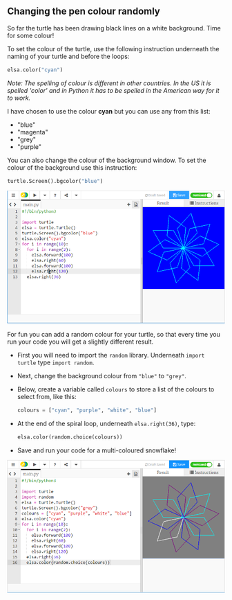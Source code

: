 ## Changing the pen colour randomly

So far the turtle has been drawing black lines on a white background. Time for some colour!

To set the colour of the turtle, use the following instruction underneath the naming of your turtle and before the loops:

```python
elsa.color("cyan")
```

*Note: The spelling of colour is different in other countries. In the US it is spelled 'color' and in Python it has to be spelled in the American way for it to work.*

I have chosen to use the colour **cyan** but you can use any from this list:

- "blue"
- "magenta"
- "grey"
- "purple"

You can also change the colour of the background window. To set the colour of the background use this instruction:

```python
turtle.Screen().bgcolor("blue")
```

![](images/colour.png)

For fun you can add a random colour for your turtle, so that every time you run your code you will get a slightly different result. 

- First you will need to import the `random` library. Underneath `import turtle` type `import random`.
- Next, change the background colour from `"blue"` to `"grey"`.
- Below, create a variable called `colours` to store a list of the colours to select from, like this:

  ```python
  colours = ["cyan", "purple", "white", "blue"]
  ```
  
- At the end of the spiral loop, underneath `elsa.right(36)`, type: 

  ```python
  elsa.color(random.choice(colours))  
  ```
  
- Save and run your code for a multi-coloured snowflake!

![](images/colour-list.png)

